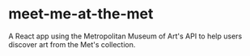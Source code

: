 # meet-me-at-the-met
A React app using the Metropolitan Museum of Art's API to help users discover art from the Met's collection.
